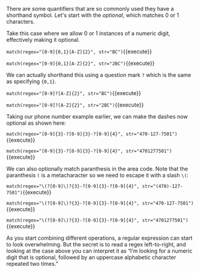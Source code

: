 There are some quantifiers that are so commonly used they have a shorthand symbol. Let's start with the *optional*, which matches 0 or 1 characters. 

Take this case where we allow 0 or 1 instances of a numeric digit, effectively making it optional. 

`match(regex="[0-9]{0,1}[A-Z]{2}", str="BC")`{{execute}}

`match(regex="[0-9]{0,1}[A-Z]{2}", str="2BC")`{{execute}}

We can actually shorthand this using a question mark `?` which is the same as specifying `{0,1}`. 

`match(regex="[0-9]?[A-Z]{2}", str="BC")`{{execute}}

`match(regex="[0-9]?[A-Z]{2}", str="2BC")`{{execute}}

Taking our phone number example earlier, we can make the dashes now optional as shown here:

`match(regex="[0-9]{3}-?[0-9]{3}-?[0-9]{4}", str="470-127-7501")`{{execute}}

`match(regex="[0-9]{3}-?[0-9]{3}-?[0-9]{4}", str="4701277501")`{{execute}}

We can also optionally match paranthesis in the area code. Note that the paranthesis `(` is a metacharacter so we need to escape it with a slash `\(`:  

`match(regex="\(?[0-9]\)?{3}-?[0-9]{3}-?[0-9]{4}", str="(470)-127-7501")`{{execute}}

`match(regex="\(?[0-9]\)?{3}-?[0-9]{3}-?[0-9]{4}", str="470-127-7501")`{{execute}}

`match(regex="\(?[0-9]\)?{3}-?[0-9]{3}-?[0-9]{4}", str="4701277501")`{{execute}}

As you start combining different operations, a regular expression can start to look overwhelming. But the secret is to read a regex left-to-right, and looking at the case above you can interpret it as “I’m looking for a numeric digit that is optional, followed by an uppercase alphabetic character repeated two times.”
